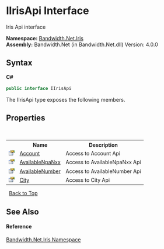 ﻿# IIrisApi Interface
 

Iris Api interface

**Namespace:**&nbsp;<a href ="N_Bandwidth_Net_Iris.md">Bandwidth.Net.Iris</a><br />**Assembly:**&nbsp;Bandwidth.Net (in Bandwidth.Net.dll) Version: 4.0.0

## Syntax

**C#**<br />
``` C#
public interface IIrisApi
```

The IIrisApi type exposes the following members.


## Properties
&nbsp;<table><tr><th></th><th>Name</th><th>Description</th></tr><tr><td>![Public property](media/pubproperty.gif "Public property")</td><td><a href ="P_Bandwidth_Net_Iris_IIrisApi_Account.md">Account</a></td><td>
Access to Account Api</td></tr><tr><td>![Public property](media/pubproperty.gif "Public property")</td><td><a href ="P_Bandwidth_Net_Iris_IIrisApi_AvailableNpaNxx.md">AvailableNpaNxx</a></td><td>
Access to AvailableNpaNxx Api</td></tr><tr><td>![Public property](media/pubproperty.gif "Public property")</td><td><a href ="P_Bandwidth_Net_Iris_IIrisApi_AvailableNumber.md">AvailableNumber</a></td><td>
Access to AvailableNumber Api</td></tr><tr><td>![Public property](media/pubproperty.gif "Public property")</td><td><a href ="P_Bandwidth_Net_Iris_IIrisApi_City.md">City</a></td><td>
Access to City Api</td></tr></table>&nbsp;
<a href="#iirisapi-interface">Back to Top</a>

## See Also


#### Reference
<a href ="N_Bandwidth_Net_Iris.md">Bandwidth.Net.Iris Namespace</a><br />